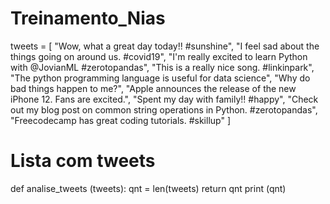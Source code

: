 # Treinamento_Nias

tweets = [
"Wow, what a great day today!! #sunshine",
"I feel sad about the things going on around us. #covid19",
"I'm really excited to learn Python with @JovianML #zerotopandas",
"This is a really nice song. #linkinpark",
"The python programming language is useful for data science",
"Why do bad things happen to me?",
"Apple announces the release of the new iPhone 12. Fans are excited.",
"Spent my day with family!! #happy",
"Check out my blog post on common string operations in Python. #zerotopandas",
"Freecodecamp has great coding tutorials. #skillup"
]
# Lista com tweets

def analise_tweets (tweets):
    qnt = len(tweets)
return qnt
print (qnt)
